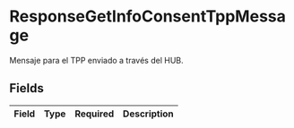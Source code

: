 # ResponseGetInfoConsentTppMessage

Mensaje para el TPP enviado a través del HUB.


## Fields

| Field       | Type        | Required    | Description |
| ----------- | ----------- | ----------- | ----------- |